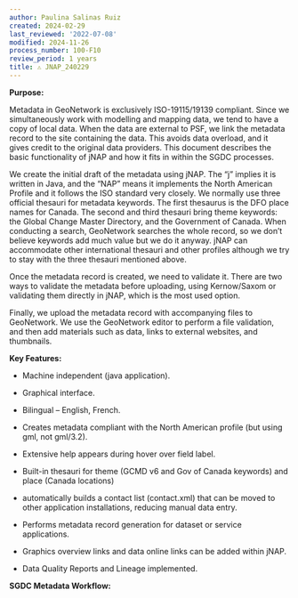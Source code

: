 ```yaml
---
author: Paulina Salinas Ruiz
created: 2024-02-29
last_reviewed: '2022-07-08'
modified: 2024-11-26
process_number: 100-F10
review_period: 1 years
title: ⚠️ JNAP_240229
---
```


**Purpose:**

Metadata in GeoNetwork is exclusively ISO-19115/19139 compliant. Since we simultaneously work with modelling and mapping data, we tend to have a copy of local data. When the data are external to PSF, we link the metadata record to the site containing the data. This avoids data overload, and it gives credit to the original data providers. This document describes the basic functionality of jNAP and how it fits in within the SGDC processes.

We create the initial draft of the metadata using jNAP. The “j” implies it is written in Java, and the “NAP” means it implements the North American Profile and it follows the ISO standard very closely. We normally use three official thesauri for metadata keywords. The first thesaurus is the DFO place names for Canada. The second and third thesauri bring theme keywords: the Global Change Master Directory, and the Government of Canada. When conducting a search, GeoNetwork searches the whole record, so we don’t believe keywords add much value but we do it anyway. jNAP can accommodate other international thesauri and other profiles although we try to stay with the three thesauri mentioned above.

Once the metadata record is created, we need to validate it. There are two ways to validate the metadata before uploading, using Kernow/Saxom or validating them directly in jNAP, which is the most used option.

Finally, we upload the metadata record with accompanying files to GeoNetwork. We use the GeoNetwork editor to perform a file validation, and then add materials such as data, links to external websites, and thumbnails.

**Key Features:**

- Machine independent (java application).

- Graphical interface.

- Bilingual – English, French.

- Creates metadata compliant with the North American profile (but using gml, not gml/3.2).

- Extensive help appears during hover over field label.

- Built-in thesauri for theme (GCMD v6 and Gov of Canada keywords) and place (Canada locations)

- automatically builds a contact list (contact.xml) that can be moved to other application installations, reducing manual data entry.

- Performs metadata record generation for dataset or service applications.

- Graphics overview links and data online links can be added within jNAP.

- Data Quality Reports and Lineage implemented.

**SGDC Metadata Workflow:**